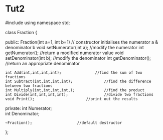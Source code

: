 # Tut2
#include <iostream>
using namespace std;

class Fraction
{


public:
	Fraction(int a=1, int b=1)				// constructor initialises the numerator a & denominator b
	void setNumerator(int a);				//modify the numerator 
	int getNumerator();				//return a modified numerator value
	void setDenominator(int b);				//modify the denominator
	int getDenominator();					//return an appropriate denominator

	int Add(int,int,int,int);				//find the sum of two fractions
	int Subtract(int,int,int,int);				//find the difference between two fractions
	int Multiply(int,int,int,int,);				//find the product
	int Divide(int,int,int,int);				//divide two fractions
	void Print();						//print out the results
	
private:
	int Numerator;						
	int Denominator;

	~Fraction();					//default destructor
};


